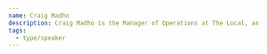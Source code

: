 ```yaml
---
name: Craig Madho
description: Craig Madho is the Manager of Operations at The Local, an online magazine focussed on health and social issues in Toronto. He is a member of the founding editorial team.
tags:
  - type/speaker
---
```


